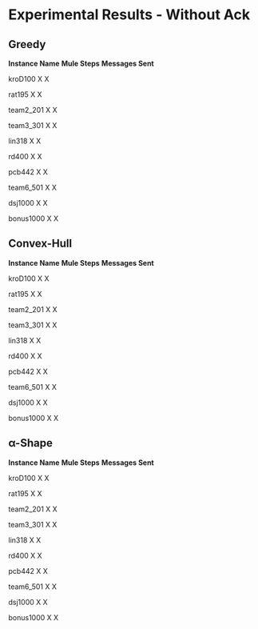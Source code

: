 # Experimental Results - Without Ack
## Greedy

**Instance Name**  **Mule Steps**  **Messages Sent**

kroD100  		   X        		  X

rat195 		   	 X       		  X

team2_201    	 X      		   X

team3_301    	 X      		   X

lin318            	  X      		    X

rd400             	  X     		    X

pcb442          	  X     		    X

team6_501          X     		    X

dsj1000				X     		    X

bonus1000  		X     		    X

## Convex-Hull

**Instance Name**  **Mule Steps**  **Messages Sent**

kroD100  		   X        		  X

rat195 		   	 X       		  X

team2_201    	 X      		   X

team3_301    	 X      		   X

lin318            	  X      		    X

rd400             	  X     		    X

pcb442          	  X     		    X

team6_501          X     		    X

dsj1000				X     		    X

bonus1000  		X     		    X

## <span>&#x3B1;</span>-Shape

**Instance Name**  **Mule Steps**  **Messages Sent**

kroD100  		   X        		  X

rat195 		   	 X       		  X

team2_201    	 X      		   X

team3_301    	 X      		   X

lin318            	  X      		    X

rd400             	  X     		    X

pcb442          	  X     		    X

team6_501          X     		    X

dsj1000				X     		    X

bonus1000  		X     		    X